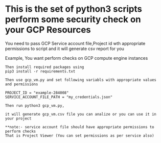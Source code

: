 # This is the set of python3 scripts perform some security check on your GCP Resources

You need to pass GCP Service account file,Project id wth appropriate permissions to script and it will generate csv report for you


Example,
    You want perform checks on GCP compute engine instances
    
    
    Then install required packages using 
    pip3 install -r requirements.txt
    
    Then use gcp_vm.py and set following variabls with appropriate values and permissions 
    
    PROJECT_ID = "example-284008"
    SERVICE_ACCOUNT_FILE_PATH = "my_credentials.json"

    Then run python3 gcp_vm.py,
     
    it will generate gcp_vm.csv file you can analize or you can use it in your project
    
    **note:- service account file should have appropriate permissions to perform checks 
    That is Project Viewer (You can set permissions as per service also)
